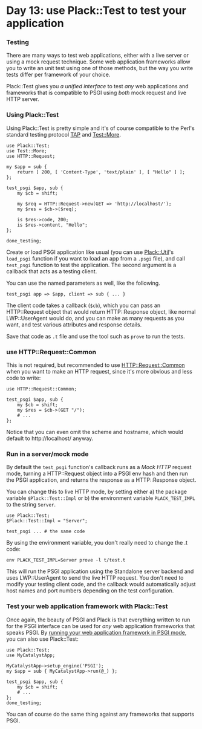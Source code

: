 # Day 13: use Plack::Test to test your application

### Testing

There are many ways to test web applications, either with a live server or using a mock request technique. Some web application frameworks allow you to write an unit test using one of those methods, but the way you write tests differ per framework of your choice.

Plack::Test gives you _a unified interface_ to test _any_ web applications and frameworks that is compatible to PSGI using _both_ mock request and live HTTP server.

### Using Plack::Test

Using Plack::Test is pretty simple and it's of course compatible to the Perl's standard testing protocol [TAP][1] and [Test::More][2].

```
use Plack::Test;
use Test::More;
use HTTP::Request;

my $app = sub {
    return [ 200, [ 'Content-Type', 'text/plain' ], [ "Hello" ] ];
};

test_psgi $app, sub {
    my $cb = shift;

    my $req = HTTP::Request->new(GET => 'http://localhost/');
    my $res = $cb->($req);

    is $res->code, 200;
    is $res->content, "Hello";
};

done_testing;
```

Create or load PSGI application like usual (you can use [Plack::Util][3]'s `load_psgi` function if you want to load an app from a `.psgi` file), and call `test_psgi` function to test the application. The second argument is a callback that acts as a testing client.

You can use the named parameters as well, like the following.

```
test_psgi app => $app, client => sub { ... }
```

The client code takes a callback (`$cb`), which you can pass an HTTP::Request object that would return HTTP::Response object, like normal LWP::UserAgent would do, and you can make as many requests as you want, and test various attributes and response details.

Save that code as `.t` file and use the tool such as `prove` to run the tests.

### use HTTP::Request::Common

This is not required, but recommended to use [HTTP::Request::Common][4] when you want to make an HTTP request, since it's more obvious and less code to write:

```
use HTTP::Request::Common;

test_psgi $app, sub {
    my $cb = shift;
    my $res = $cb->(GET "/");
    # ...
};
```

Notice that you can even omit the scheme and hostname, which would default to http://localhost/ anyway.

### Run in a server/mock mode

By default the `test_psgi` function's callback runs as a _Mock HTTP_ request mode, turning a HTTP::Request object into a PSGI env hash and then run the PSGI application, and returns the response as a HTTP::Response object.

You can change this to live HTTP mode, by setting either a) the package variable `$Plack::Test::Impl` or b) the environment variable `PLACK_TEST_IMPL` to the string `Server`.

```
use Plack::Test;
$Plack::Test::Impl = "Server";

test_psgi ... # the same code
```

By using the environment variable, you don't really need to change the .t code:

```
env PLACK_TEST_IMPL=Server prove -l t/test.t
```

This will run the PSGI application using the Standalone server backend and uses LWP::UserAgent to send the live HTTP request. You don't need to modify your testing client code, and the callback would automatically adjust host names and port numbers depending on the test configuration.

### Test your web application framework with Plack::Test

Once again, the beauty of PSGI and Plack is that everything written to run for the PSGI interface can be used for _any_ web application frameworks that speaks PSGI. By [running your web application framework in PSGI mode][5], you can also use Plack::Test:

```
use Plack::Test;
use MyCatalystApp;

MyCatalystApp->setup_engine('PSGI');
my $app = sub { MyCatalystApp->run(@_) };

test_psgi $app, sub {
    my $cb = shift;
    # ...
};
done_testing;
```

You can of course do the same thing against any frameworks that supports PSGI.

  [1]: http://testanything.org/wiki/
  [2]: http://search.cpan.org/perloc?Test::More
  [3]: http://search.cpan.org/perldoc?Plack::Util
  [4]: http://search.cpan.org/perldoc?HTTP::Request::Common
  [5]: http://advent.plackperl.org/2009/12/day-7-use-web-application-framework-in-psgi.html
